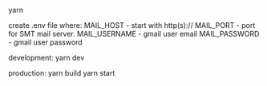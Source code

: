 yarn

create .env file where:
MAIL_HOST - start with http(s)://
MAIL_PORT - port for SMT mail server.
MAIL_USERNAME - gmail user email
MAIL_PASSWORD - gmail user password

development:
yarn dev

production:
yarn build
yarn start
